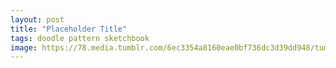 ```yaml
---
layout: post
title: "Placeholder Title"
tags: doodle pattern sketchbook
image: https://78.media.tumblr.com/6ec3354a8160eae0bf736dc3d39dd948/tumblr_nbcb9igUYe1qbng02o1_500.jpg
---
```

